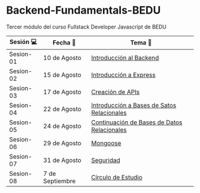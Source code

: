 # Backend-Fundamentals-BEDU
Tercer módulo del curso Fullstack Developer Javascript de BEDU

| Sesión :computer: | Fecha :floppy_disk: | Tema :crystal_ball: | 
| ------------- |------------- | ------------- |
| Sesion-01 | 10 de Agosto | [Introducción al Backend](https://github.com/mibarra24/Backend-Fundamentals-BEDU/tree/main/01-Introduccion-http) |
| Sesion-02 | 15 de Agosto | [Introducción a Express](https://github.com/mibarra24/Backend-Fundamentals-BEDU/tree/main/02-introduccion-express) |
| Sesion-03 | 17 de Agosto | [Creación de APIs](https://github.com/mibarra24/Backend-Fundamentals-BEDU/tree/main/03-creacion-api) |
| Sesion-04 | 22 de Agosto | [Introducción a Bases de Satos Relacionales](https://github.com/mibarra24/Backend-Fundamentals-BEDU/tree/main/04-base-datos-relacionales/01-sql) |
| Sesion-05 | 24 de Agosto | [Continuación de Bases de Datos Relacionales](https://github.com/mibarra24/Backend-Fundamentals-BEDU/tree/main/05-bases-datos-relacionales-2) |
| Sesion-06 | 29 de Agosto | [Mongoose](https://github.com/mibarra24/Backend-Fundamentals-BEDU/tree/main/06-mongoose) |
| Sesion-07 | 31 de Agosto | [Seguridad]() |
| Sesion-08 | 7 de Septiembre | [Círculo de Estudio]() |